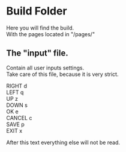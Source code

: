 # Build Folder
Here you will find the build.<br/>
With the pages located in "/pages/"

## The "input" file.
Contain all user inputs settings.<br/>
Take care of this file, because it is very strict.<br/>

RIGHT d<br/>
LEFT q<br/>
UP z<br/>
DOWN s<br/>
OK e<br/>
CANCEL c<br/>
SAVE p<br/>
EXIT x<br/>

After this text everything else will not be read.
